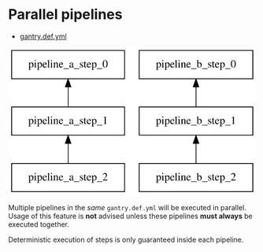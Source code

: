 # Parallel pipelines

  * [gantry.def.yml](./gantry.def.yml)

![pipeline.svg](./pipeline.svg)

Multiple pipelines in the *same* `gantry.def.yml` will be executed in
parallel. Usage of this feature is **not** advised unless these pipelines
**must always** be executed together.

Deterministic execution of steps is only guaranteed inside each pipeline.
